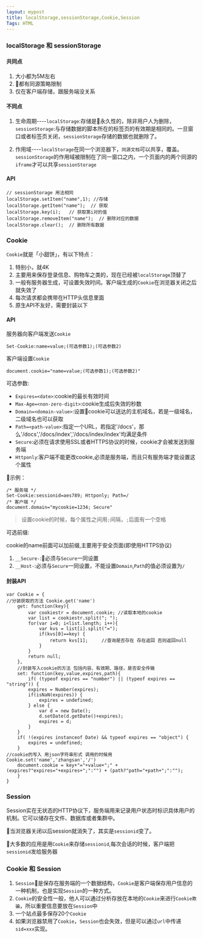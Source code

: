 ```yaml
---
layout: mypost
title: localStorage,sessionStorage,Cookie,Session
Tags: HTML
---
```


### localStorage 和 sessionStorage

#### 共同点

1. 大小都为5M左右
2. 都有同源策略限制
3. 仅在客户端存储，跟服务端没关系

#### 不同点

1. 生命周期----`localStorage`:存储是永久性的，除非用户人为删除， `sessionStorage`:与存储数据的脚本所在的标签页的有效期是相同的。一旦窗口或者标签页关闭，`sessionStorage`存储的数据也就删除了。

2. 作用域----`localStorage`在同一个浏览器下，`同源文档`可以共享，覆盖。`sessionStorage`的作用域被限制在了同一窗口之内，一个页面内的两个同源的`iframe`才可以共享`sessionStorage`

#### API

```
// sessionStorage 用法相同
localStorage.setItem("name",1); //存储
localStorage.getItem("name");  // 获取
localStorage.key(i);   // 获取第i对的值
localStorage.removeItem("name");  // 删除对应的数据
localStorage.clear();  // 删除所有数据
```

### Cookie

`Cookie`就是「小甜饼」，有以下特点：

1. 特别小，就4K
2. 主要用来保存登录信息、购物车之类的，现在已经被`localStorage`顶替了
2. 一般有服务器生成，可设置失效时间。客户端生成的`Cookie`在浏览器关闭之后就失效了
3. 每次请求都会携带在HTTP头信息里面
4. 原生API不友好，需要封装以下

#### API

服务器向客户端发送`Cookie`

```
Set-Cookie:name=value;(可选参数1);(可选参数2)
```

客户端设置`Cookie`

```
document.cookie="name=value;(可选参数1);(可选参数2)"
```
可选参数:

* `Expires=<date>`:cookie的最长有效时间
* `Max-Age=<non-zero-digit>`:cookie生成后失效的秒数
* `Domain=<domain-value>`:设置cookie可以送达的主机域名，若是一级域名，二级域名也可以获取
* `Path=<path-value>`:指定一个URL，若指定'/docs'，那么'/docs','/docs/index','/docs/index/index'均满足条件
* `Secure`:必须在请求使用SSL或者HTTPS协议的时候，cookie才会被发送到服务端
* `Httponly`:客户端不能更改cookie,必须是服务端，而且只有服务端才能设置这个属性

示例：
```
/* 服务端 */
Set-Cookie:sessionid=aes789; Httponly; Path=/
/* 客户端 */
document.domain="mycookie=1234; Secure"
```

> 设置cookie的时候，每个属性之间用`;`间隔，`;`后面有一个空格

可选前缀:

cookie的name前面可以加前缀,主要用于安全页面(即使用HTTPS协议)

1. `__Secure-`:必须与`Secure`一同设置
2. `__Host-`:必须与`Secure`一同设置，不能设置`Domain`,`Path`的值必须设置为`/`

#### 封装API

```
var Cookie = {
//分装获取的方法 Cookie.get('name')
    get: function(key){
        var cookiestr = document.cookie; //读取本地的cookie
        var list = cookiestr.split("; ");
        for(var i=0; i<list.length; i++){
            var kvs = list[i].split("=");
            if(kvs[0]==key) {
                return kvs[1];     //查询是否存在 存在返回 否则返回null
            }
        }
        return null;
    },
    //封装写入cookie的方法 包括内容、有效期、路径，是否安全传输
    set: function(key,value,expires,path){
        if( (typeof expires == "number") || (typeof expires == "string")) {
        expires = Number(expires);
        if(isNaN(expires)) {
            expires = undefined;
        } else {
            var d = new Date();
            d.setDate(d.getDate()+expires);
            expires = d;
        }
    }
    if( !(expires instanceof Date) && typeof expires == "object") {
        expires = undefined;
    }
//cookie的写入 用json字符串形式 调用的时候用Cookie.set('name','zhangsan','/')
    document.cookie = key+"="+value+";" + (expires?"expires="+expires+";":"") + (path?"path="+path+";":"");
    }
}
```

### Session

Session实在无状态的HTTP协议下，服务端用来记录用户状态时标识具体用户的机制。它可以储存在文件、数据库或者集群中。

当浏览器关闭以后session就消失了，其实是`sessionid`变了。

大多数的应用是用`Cookie`来存储`sessionid`,每次会话的时候，客户端把`sessionid`发给服务器

### Cookie 和 Session

1. `Session`是保存在服务端的一个数据结构，`Cookie`是客户端保存用户信息的一种机制，也是实现`Session`的一种方式。
2. `Cookie`的安全性一般，他人可以通过分析存放在本地的`Cookie`来进行`Cookie欺骗`，所以重要信息要放在`Session`中
3. 一个站点最多保存20个`Cookie`
4. 如果浏览器禁用了`Cookie`，`Session`也会失效，但是可以通过`url`中传递`sid=xxx`实现。

